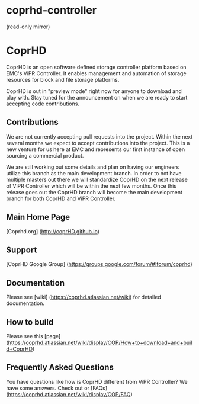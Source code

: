 # coprhd-controller
(read-only mirror)

CoprHD
=====
CoprHD is an open software defined storage controller platform based on EMC's ViPR Controller. It enables management and automation of storage resources for block and file storage platforms.

CoprHD is out in "preview mode" right now for anyone to download and play with. Stay tuned for the announcement on when we are ready to start accepting code contributions.

Contributions
----------
We are not currently accepting pull requests into the project.  Within the next several months we expect to accept contributions into the project.  This is a new venture for us here at EMC and represents our first instance of open sourcing a commercial product.  

We are still working out some details and plan on having our engineers utilize this branch as the main development branch.  In order to not have multiple masters out there we will standardize CoprHD on the next release of ViPR Controller which will be within the next few months.  Once this release goes out the CoprHD branch will become the main development branch for both CoprHD and ViPR Controller. 


Main Home Page
----------
[Coprhd.org] (http://coprHD.github.io)


Support
----------
[CoprHD Google Group] (https://groups.google.com/forum/#!forum/coprhd)


Documentation
--------------
Please see [wiki] (https://coprhd.atlassian.net/wiki) for detailed documentation.


How to build
--------------
Please see this [page] (https://coprhd.atlassian.net/wiki/display/COP/How+to+download+and+build+CoprHD)

Frequently Asked Questions
--------------
You have questions like how is CoprHD different from ViPR Controller?  We have some answers.  Check out or [FAQs] (https://coprhd.atlassian.net/wiki/display/COP/FAQ) 
